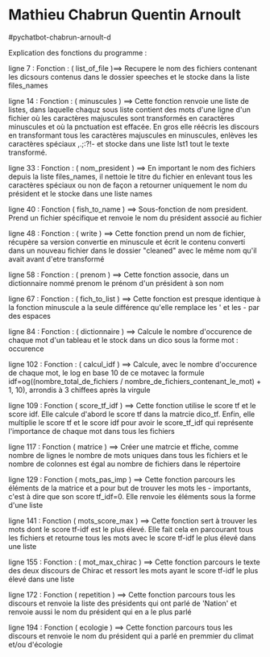 # Mathieu Chabrun Quentin Arnoult
#pychatbot-chabrun-arnoult-d

Explication des fonctions du programme : 

ligne 7 : Fonction : ( list_of_file )==> Recupere le nom des fichiers contenant les dicsours contenus dans le dossier speeches et le stocke dans la liste files_names

ligne 14 : Fonction : ( minuscules ) ==> Cette fonction renvoie une liste de listes, dans laquelle chaquz sous liste contient des mots d'une ligne d'un fichier où les caractères majuscules sont transformés en caractères minuscules et où la pnctuation est effacée. En gros elle réécris les discours en transformant tous les caractères majuscules en minuscules, enlèves les caractères spéciaux ,.;:?!- et stocke dans une liste lst1 tout le texte transformé. 

ligne 33 : Fonction : ( nom_president ) ==> En important le nom des fichiers depuis la liste files_names, il nettoie le titre du fichier en enlevant tous les caractères spéciaux ou non de façon a retourner uniquement le nom du président et le stocke dans une liste names

ligne 40 : Fonction ( fish_to_name ) ==>  Sous-fonction de nom president. Prend un fichier spécifique et renvoie le nom du président associé au fichier 

ligne 48 : Fonction : ( write ) ==> Cette fonction prend un nom de fichier, récupère sa version convertie en minuscule et écrit le contenu converti dans un nouveau fichier dans le dossier "cleaned" avec le même nom qu'il avait avant d'etre transformé

ligne 58 : Fonction : ( prenom ) ==> Cette fonction associe, dans un dictionnaire nommé prenom le prénom d'un président à son nom

ligne 67 : Fonction : ( fich_to_list ) ==> Cette fonction est presque identique à la fonction minuscule a la seule différence qu'elle remplace les ' et les - par des espaces 

ligne 84 : Fonction : ( dictionnaire ) ==> Calcule le nombre d'occurence de chaque mot d'un tableau et le stock dans un dico sous la forme mot : occurence

ligne 102 : Fonction : ( calcul_idf ) ==> Calcule, avec le nombre d'occurence de chaque mot, le log en base 10 de ce motavec la formule idf=og((nombre_total_de_fichiers / nombre_de_fichiers_contenant_le_mot) + 1, 10), arrondis à 3 chiffees après la virgule

ligne 109 : Fonction ( score_tf_idf ) ==> Cette fonction utilise le score tf et le score idf. Elle calcule d'abord le score tf dans la matrcie dico_tf. Enfin, elle multiplie le score tf et le score idf pour avoir le score_tf_idf qui représente l'importance de chaque mot dans tous les fichiers  

ligne 117 : Fonction ( matrice ) ==> Créer une matrcie et ffiche, comme nombre de lignes le nombre de mots uniques dans tous les fichiers et le nombre de colonnes est égal au nombre de fichiers dans le répertoire

ligne 129 : Fonction ( mots_pas_imp ) ==> Cette fonction parcours les éléments de la matrice et a pour but de trouver les mots les - importants, c'est à dire que son score tf_idf=0. Elle renvoie les éléments sous la forme d'une liste 

ligne 141 : Fonction ( mots_score_max ) ==> Cette fonction sert à trouver les mots dont le score tf-idf est le plus élevé. Elle fait cela en parcourant tous les fichiers et retourne tous les mots avec le score tf-idf le plus élevé dans une liste 

ligne 155 : Fonction : ( mot_max_chirac ) ==> Cette fonction parcours le texte des deux discours de Chirac et ressort les mots ayant le score tf-idf le plus élevé dans une liste 

ligne 172 : Fonction ( repetition ) ==> Cette fonction parcours tous les discours et renvoie la liste des présidents qui ont parlé de 'Nation' et renvoie aussi le nom du président qui en a le plus parlé 

ligne 194 : Fonction ( ecologie ) ==> Cette fonction parcours tous les discours et renvoie le nom du président qui a parlé en premmier du climat et/ou d'écologie 



